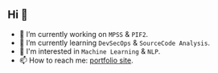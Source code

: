 ##  Hi 👋


- 🔭 I’m currently working on ```MPSS``` & ```PIF2```.
- 🌱 I’m currently learning ```DevSecOps``` & ```SourceCode Analysis```.
- 🔬 I'm interested in ```Machine Learning``` & ```NLP```.
- 📫 How to reach me: [portfolio site](https://biringachidera.com/index.html).

<!--
**biringaChi/biringaChi** is a ✨ _special_ ✨ repository because its `README.md` (this file) appears on your GitHub profile.

Here are some ideas to get you started:
- 👯 I’m looking to collaborate on ...
- 🤔 I’m looking for help with ...
- 💬 Ask me about ...
- 📫 How to reach me: ...
- ⚡ Fun fact: ...
-->
